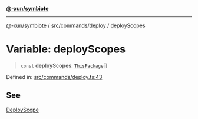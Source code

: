 [**@-xun/symbiote**](../../../../README.md)

***

[@-xun/symbiote](../../../../README.md) / [src/commands/deploy](../README.md) / deployScopes

# Variable: deployScopes

> `const` **deployScopes**: [`ThisPackage`](../../../configure/enumerations/ThisPackageGlobalScope.md#thispackage)[]

Defined in: [src/commands/deploy.ts:43](https://github.com/Xunnamius/symbiote/blob/726d79e4b4249d13e12a53938af9a921099a47e6/src/commands/deploy.ts#L43)

## See

[DeployScope](../../../configure/enumerations/ThisPackageGlobalScope.md)
